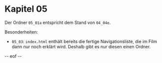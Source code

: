 # Kapitel 05 

Der Ordner `05_01a` entspricht dem Stand von `04_04e`. 

Besonderheiten: 
- `05_03`: `index.html` enthält bereits die fertige Navigationsliste, die im Film dann nur noch erklärt wird. Deshalb gibt es nur diesen einen Ordner. 

-- eof --
